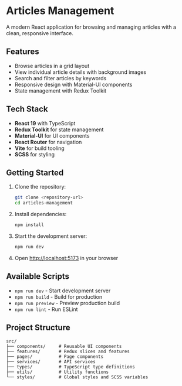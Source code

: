 # Articles Management

A modern React application for browsing and managing articles with a clean, responsive interface.

## Features

- Browse articles in a grid layout
- View individual article details with background images
- Search and filter articles by keywords
- Responsive design with Material-UI components
- State management with Redux Toolkit

## Tech Stack

- **React 19** with TypeScript
- **Redux Toolkit** for state management
- **Material-UI** for UI components
- **React Router** for navigation
- **Vite** for build tooling
- **SCSS** for styling

## Getting Started

1. Clone the repository:

   ```bash
   git clone <repository-url>
   cd articles-management
   ```

2. Install dependencies:

   ```bash
   npm install
   ```

3. Start the development server:

   ```bash
   npm run dev
   ```

4. Open [http://localhost:5173](http://localhost:5173) in your browser

## Available Scripts

- `npm run dev` - Start development server
- `npm run build` - Build for production
- `npm run preview` - Preview production build
- `npm run lint` - Run ESLint

## Project Structure

```
src/
├── components/     # Reusable UI components
├── features/       # Redux slices and features
├── pages/          # Page components
├── services/       # API services
├── types/          # TypeScript type definitions
├── utils/          # Utility functions
└── styles/         # Global styles and SCSS variables
```
